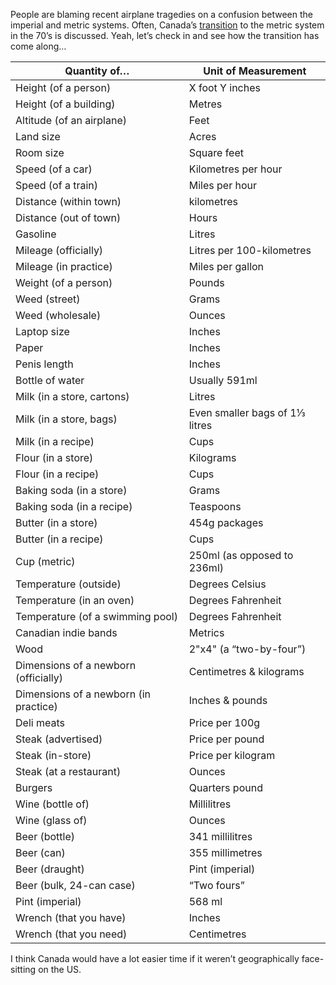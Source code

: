People are blaming recent airplane tragedies on a confusion between the imperial and metric systems. Often, Canada’s [transition](https://en.wikipedia.org/wiki/Metrication_in_Canada) to the metric system in the 70’s is discussed. Yeah, let’s check in and see how the transition has come along… 

| Quantity of…  | Unit of Measurement
| ------------- | -------------
| Height (of a person) | X foot Y inches
| Height (of a building) | Metres
| Altitude (of an airplane) | Feet
| Land size | Acres 
| Room size | Square feet
| Speed (of a car) | Kilometres per hour
| Speed (of a train) | Miles per hour
| Distance (within town) | kilometres
| Distance (out of town) | Hours
| Gasoline | Litres
| Mileage (officially) | Litres per 100-kilometres
| Mileage (in practice) | Miles per gallon
| Weight (of a person) | Pounds
| Weed (street) | Grams
| Weed (wholesale) | Ounces
| Laptop size | Inches
| Paper | Inches
| Penis length | Inches
| Bottle of water | Usually 591ml
| Milk (in a store, cartons) | Litres
| Milk (in a store, bags) | Even smaller bags of 1⅓ litres
| Milk (in a recipe) | Cups
| Flour (in a store) | Kilograms
| Flour (in a recipe) | Cups
| Baking soda (in a store) | Grams
| Baking soda (in a recipe) | Teaspoons
| Butter (in a store) | 454g packages
| Butter (in a recipe) | Cups
| Cup (metric) | 250ml (as opposed to 236ml)
| Temperature (outside) | Degrees Celsius
| Temperature (in an oven) | Degrees Fahrenheit 
| Temperature (of a swimming pool) | Degrees Fahrenheit 
| Canadian indie bands | Metrics
| Wood | 2"x4" (a “two-by-four”)
| Dimensions of a newborn (officially) | Centimetres & kilograms
| Dimensions of a newborn (in practice) | Inches & pounds
| Deli meats | Price per 100g
| Steak (advertised) | Price per pound
| Steak (in-store) | Price per kilogram 
| Steak (at a restaurant) | Ounces
| Burgers | Quarters pound
| Wine (bottle of) | Millilitres
| Wine (glass of) | Ounces
| Beer (bottle) | 341 millilitres
| Beer (can) | 355 millimetres
| Beer (draught) | Pint (imperial)
| Beer (bulk, 24-can case) | “Two fours”
| Pint (imperial) | 568 ml
| Wrench (that you have) | Inches
| Wrench (that you need) | Centimetres

I think Canada would have a lot easier time if it weren’t geographically face-sitting on the US. 
